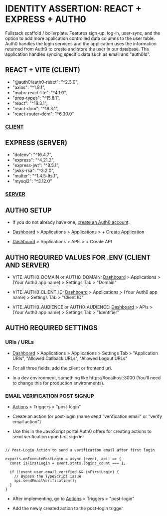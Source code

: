# IDENTITY ASSERTION: REACT + EXPRESS + AUTH0

Fullstack scaffold / boilerplate. Features sign-up, log-in, user-sync, and the option to add more application controlled data columns to the user table. Auth0 handles the login services and the application uses the information returned from Auth0 to create and store the user in our database. The application handles syncing specific data such as email and "auth0Id".

## REACT + VITE (CLIENT)
  - "@auth0/auth0-react": "^2.3.0",
  - "axios": "^1.8.1",
  - "mobx-react-lite": "^4.1.0",
  - "prop-types": "^15.8.1",
  - "react": "^18.3.1",
  - "react-dom": "^18.3.1",
  - "react-router-dom": "^6.30.0"

### [CLIENT](https://github.com/havenfricke/Fullstack-Indentity-Vite-React-Express-Auth0/tree/main/Client)


## EXPRESS (SERVER)
  - "dotenv": "^16.4.7",
  - "express": "^4.21.2",
  - "express-jwt": "^8.5.1",
  - "jwks-rsa": "^3.2.0",
  - "multer": "^1.4.5-lts.1",
  - "mysql2": "^3.12.0"

### [SERVER](https://github.com/havenfricke/Fullstack-Indentity-Vite-React-Express-Auth0/tree/main/Server)

## AUTH0 SETUP

  - If you do not already have one, [create an Auth0 account](https://auth0.com/signup).

  - [Dashboard](https://manage.auth0.com/) > Applications > Applications > + Create Application

  - [Dashboard](https://manage.auth0.com/) > Applications > APIs > + Create API

## AUTH0 REQUIRED VALUES FOR .ENV (CLIENT AND SERVER)

- VITE_AUTH0_DOMAIN or AUTH0_DOMAIN: [Dashboard](https://manage.auth0.com/) > Applications > (Your Auth0 app name) > Settings Tab > "Domain"

- VITE_AUTH0_CLIENT_ID: [Dashboard](https://manage.auth0.com/) > Applications > (Your Auth0 app name) > Settings Tab > "Client ID"

- VITE_AUTH0_AUDIENCE or AUTH0_AUDIENCE: [Dashboard](https://manage.auth0.com/) > APIs > (Your Auth0 app name) > Settings Tab > "Identifier"

## AUTH0 REQUIRED SETTINGS

### URIs / URLs

- [Dashboard](https://manage.auth0.com/) > Applications > Applications > Settings Tab > "Application URIs", "Allowed Callback URLs", "Allowed Logout URLs"

- For all three fields, add the client or frontend url. 

- In a dev environment, something like https://localhost:3000 (You'll need to change this for production environments).

### EMAIL VERIFICATION POST SIGNUP

- [Actions](https://manage.auth0.com/dashboard/us/dev-g1go98bp/actions/triggers) > Triggers > "post-login"

- Create an action for post-login (name send "verification email" or "verify email action")

- Use this in the JavaScript portal Auth0 offers for creating actions to send verification upon first sign in:

```

// Post-Login Action to send a verification email after first login

exports.onExecutePostLogin = async (event, api) => {
  const isFirstLogin = event.stats.logins_count === 1;

  if (!event.user.email_verified && isFirstLogin) {
    // Bypass the TypeScript issue
    api.sendEmailVerification();
  }
}
```
- After implementing, go to [Actions](https://manage.auth0.com/dashboard/us/dev-g1go98bp/actions/triggers) > Triggers > "post-login"

- Add the newly created action to the post-login trigger